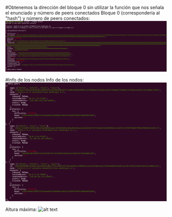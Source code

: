 #Obtenemos la dirección del bloque 0 sin utilizar la función que nos señala el enunciado y número de peers conectados
Bloque 0 (correspondería al "hash") y número de peers conectados: 
![alt text](https://github.com/PedroCCBlck/Dise-o-y-desarrollo/blob/master/PEC1/Ejercicio%202/block%200%20rinkeby.png "Bloque 0")

#Info de los nodos
Info de los nodos: 
![alt text](https://github.com/PedroCCBlck/Dise-o-y-desarrollo/blob/master/PEC1/Ejercicio%202/peers.png "Info de los nodos")


Altura máxima: 
![alt text](https://github.com/PedroCCBlck/Dise-o-y-desarrollo/blob/master/PEC1/Ejercicio%202/altura%20m%C3%A1xima.png "Altura máxima")

